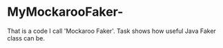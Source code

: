 # MyMockarooFaker-
That is a code I call 'Mockaroo Faker'. Task shows how useful Java Faker class can be.
